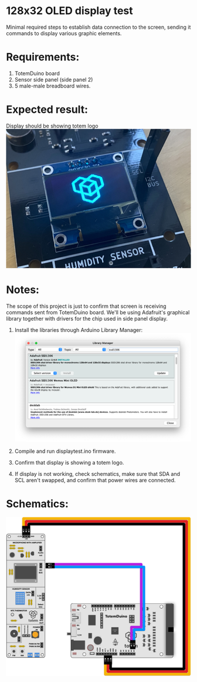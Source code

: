 # 128x32 OLED display test

Minimal required steps to establish data connection to the screen, sending it commands to display various graphic elements.

# Requirements:
1. TotemDuino board
2. Sensor side panel (side panel 2)
3. 5 male-male breadboard wires.

# Expected result:
Display should be showing totem logo
![Display output](output.jpeg)

# Notes:

The scope of this project is just to confirm that screen is receiving commands sent from TotemDuino board. 
We'll be using Adafruit's graphical library together with drivers for the chip used in side panel display.

1. Install the libraries through Arduino Library Manager:
![Library installation](libraryinstallation.png)

2. Compile and run displaytest.ino firmware.
3. Confirm that display is showing a totem logo.
4. If display is not working, check schematics, make sure that SDA and SCL aren't swapped, and confirm that power wires are connected.

# Schematics:
![Display schematics](schematics.png)